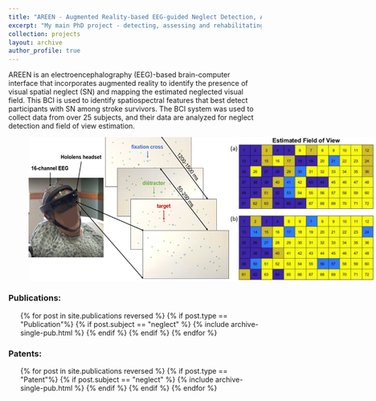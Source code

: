 ```yaml
---
title: "AREEN - Augmented Reality-based EEG-guided Neglect Detection, Assessment and Rehabilitation system"
excerpt: "My main PhD project - detecting, assessing and rehabilitating visual spatial neglect, a syndrome that occurs by stroke<br/><img src='/images/areen.png' width='500px'>"
collection: projects
layout: archive
author_profile: true
---
```


AREEN is an electroencephalography (EEG)-based brain-computer interface that incorporates augmented reality to identify the presence of visual spatial neglect (SN) and mapping the estimated neglected visual field. This BCI is used to identify spatiospectral features that best detect participants with SN among stroke survivors. The BCI system was used to collect data from over 25 subjects, and their data are analyzed for neglect detection and field of view estimation. 

<figure class="half" style="display:flex">
    <img style="width:400px" src="/images/areen.png">
    <img style="width:400px" src="/images/estimatedFOV.png">
    <figcaption>A basic diagram showing how AREEN system works (left) and two field of view estimation maps for two subjects (right).</figcaption>
</figure>

<h3>Publications: </h3> 
<ol>{% for post in site.publications reversed %}
  {% if post.type == "Publication"%}
  	{% if post.subject == "neglect" %}
    	{% include archive-single-pub.html %}
    {% endif %}
  {% endif %}
{% endfor %}</ol>

<h3>Patents: </h3> 
<ol>{% for post in site.publications reversed %}
  {% if post.type == "Patent"%}
  	{% if post.subject == "neglect" %}
    	{% include archive-single-pub.html %}
    {% endif %}
  {% endif %}
{% endfor %}</ol>